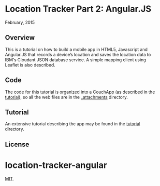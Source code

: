 # Location Tracker Part 2: Angular.JS
February, 2015

## Overview

This is a tutorial on how to build a mobile app in HTML5, Javascript and Angular.JS that records a device’s location and saves the location data to IBM's Cloudant JSON database service. A simple mapping client using Leaflet is also described. 

## Code

The code for this tutorial is organized into a CouchApp (as described in the [tutorial](./tutorial)), so all the web files are in the [_attachments](./_attachments) directory.

## Tutorial

An extensive tutorial describing the app may be found in the [tutorial](./tutorial) directory.

## License

# location-tracker-angular

[MIT](./LICENSE).
